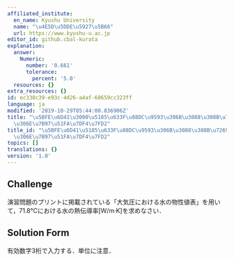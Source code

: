 ```yaml
---
affiliated_institute:
  en_name: Kyushu University
  name: "\u4E5D\u5DDE\u5927\u5B66"
  url: https://www.kyushu-u.ac.jp
editor_id: github.cbal-kurata
explanation:
  answer:
    Numeric:
      number: '0.661'
      tolerance:
        percent: '5.0'
  resources: {}
extra_resources: {}
id: ec338c39-e93c-4d26-a4af-68659cc323ff
language: ja
modified: '2019-10-29T05:44:00.836906Z'
title: "\u5BFE\u6D41\u3000\u5185\u633F\u88DC\u9593\u306B\u3088\u308B\u7269\u6027\u5024\
  \u306E\u7B97\u51FA\u7DF4\u7FD2"
title_id: "\u5BFE\u6D41\u5185\u633F\u88DC\u9593\u306B\u3088\u308B\u7269\u6027\u5024\
  \u306E\u7B97\u51FA\u7DF4\u7FD2"
topics: []
translations: {}
version: '1.0'
---
```


## Challenge
演習問題のプリントに掲載されている「大気圧における水の物性値表」を用いて，71.8℃における水の熱伝導率[W/m·K]を求めなさい．

## Solution Form
有効数字3桁で入力する．単位に注意．




